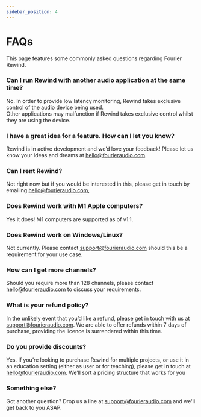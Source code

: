```yaml
---
sidebar_position: 4
---
```


# FAQs

This page features some commonly asked questions regarding Fourier Rewind.

### Can I run Rewind with another audio application at the same time?

No. In order to provide low latency monitoring, Rewind takes exclusive control of the audio device being used.  
Other applications may malfunction if Rewind takes exclusive control whilst they are using the device.

### I have a great idea for a feature. How can I let you know?

Rewind is in active development and we’d love your feedback! Please let us know your ideas and dreams at [hello@fourieraudio.com](mailto:hello@fourieraudio.com).

### Can I rent Rewind?

Not right now but if you would be interested in this, please get in touch by emailing hello@fourieraudio.com,

### Does Rewind work with M1 Apple computers?

Yes it does! M1 computers are supported as of v1.1.

### Does Rewind work on Windows/Linux?

Not currently. Please contact [support@fourieraudio.com](mailto:support@fourieraudio.com) should this be a requirement for your use case.

### How can I get more channels?

Should you require more than 128 channels, please contact [hello@fourieraudio.com](mailto:hello@fourieraudio.com) to discuss your requirements.

### What is your refund policy?

In the unlikely event that you’d like a refund,  please get in touch with us at [support@fourieraudio.com](mailto:support@fourieraudio.com). We are able to offer refunds within 7 days of purchase, providing the licence is surrendered within this time.

### Do you provide discounts?

Yes. If you’re looking to purchase Rewind for multiple projects, or use it in an education setting (either as user or for teaching), please get in touch at [hello@fourieraudio.com](mailto:hello@fourieraudio.com). We’ll sort a pricing structure that works for you

### Something else?

Got another question? Drop us a line at [support@fourieraudio.com](mailto:support@fourieraudio.com) and we'll get back to you ASAP.
